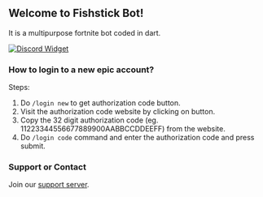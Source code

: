 ## Welcome to Fishstick Bot!

It is a multipurpose fortnite bot coded in dart.

[![Discord Widget](https://discordapp.com/api/guilds/797736897941995540/widget.png?style=banner2)](https://discord.gg/fishstick)

### How to login to a new epic account?

Steps:

1. Do `/login new` to get authorization code button.
2. Visit the authorization code website by clicking on button.
3. Copy the 32 digit authorization code (eg. 11223344556677889900AABBCCDDEEFF) from the website.
4. Do `/login code` command and enter the authorization code and press submit.

### Support or Contact

Join our [support server](https://discord.gg/fishstick).

